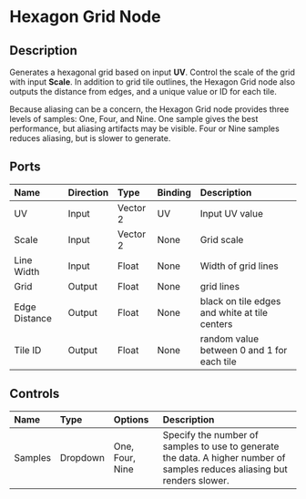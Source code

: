 # Hexagon Grid Node

## Description
Generates a hexagonal grid based on input **UV**. Control the scale of the grid with input **Scale**. In addition to grid tile outlines, the Hexagon Grid node also outputs the distance from edges, and a unique value or ID for each tile.

Because aliasing can be a concern, the Hexagon Grid node provides three levels of samples: One, Four, and Nine. One sample gives the best performance, but aliasing artifacts may be visible. Four or Nine samples reduces aliasing, but is slower to generate.

## Ports

| Name        | Direction           | Type  | Binding | Description |
|:------------ |:-------------|:-----|:---|:---|
| UV      | Input | Vector 2 | UV | Input UV value |
| Scale      | Input | Vector 2    | None | Grid scale |
| Line Width | Input      |    Float    | None | Width of grid lines |
| Grid | Output | Float | None | grid lines |
| Edge Distance | Output | Float | None | black on tile edges and white at tile centers |
| Tile ID | Output | Float | None | random value between 0 and 1 for each tile |

## Controls

| Name        | Type           | Options  | Description |
|:------------ |:-------------|:-----|:---|
| Samples      | Dropdown | One, Four, Nine | Specify the number of samples to use to generate the data. A higher number of samples reduces aliasing but renders slower. |
